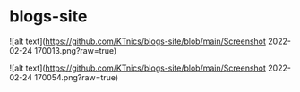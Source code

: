 # blogs-site
![alt text](https://github.com/KTnics/blogs-site/blob/main/Screenshot 2022-02-24 170013.png?raw=true)

![alt text](https://github.com/KTnics/blogs-site/blob/main/Screenshot 2022-02-24 170054.png?raw=true)
